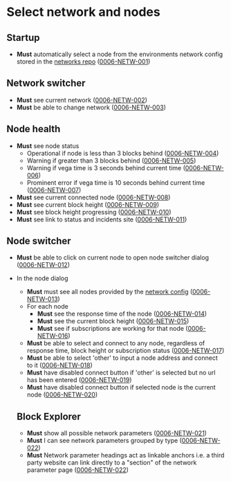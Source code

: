 # Select network and nodes

## Startup

- **Must** automatically select a node from the environments network config stored in the [networks repo](https://github.com/vegaprotocol/networks) (<a name="0006-NETW-001" href="#0006-NETW-001">0006-NETW-001</a>)

## Network switcher

- **Must** see current network (<a name="0006-NETW-002" href="#0006-NETW-002">0006-NETW-002</a>)
- **Must** be able to change network (<a name="0006-NETW-003" href="#0006-NETW-003">0006-NETW-003</a>)

## Node health

- **Must** see node status
  - Operational if node is less than 3 blocks behind (<a name="0006-NETW-004" href="#0006-NETW-004">0006-NETW-004</a>)
  - Warning if greater than 3 blocks behind (<a name="0006-NETW-005" href="#0006-NETW-005">0006-NETW-005</a>)
  - Warning if vega time is 3 seconds behind current time (<a name="0006-NETW-006" href="#0006-NETW-006">0006-NETW-006</a>)
  - Prominent error if vega time is 10 seconds behind current time (<a name="0006-NETW-007" href="#0006-NETW-007">0006-NETW-007</a>)
- **Must** see current connected node (<a name="0006-NETW-008" href="#0006-NETW-008">0006-NETW-008</a>)
- **Must** see current block height (<a name="0006-NETW-009" href="#0006-NETW-009">0006-NETW-009</a>)
- **Must** see block height progressing (<a name="0006-NETW-010" href="#0006-NETW-010">0006-NETW-010</a>)
- **Must** see link to status and incidents site (<a name="0006-NETW-011" href="#0006-NETW-011">0006-NETW-011</a>)

## Node switcher

- **Must** be able to click on current node to open node switcher dialog (<a name="0006-NETW-012" href="#0006-NETW-012">0006-NETW-012</a>)
- In the node dialog

  - **Must** must see all nodes provided by the [network config](https://github.com/vegaprotocol/networks) (<a name="0006-NETW-013" href="#0006-NETW-013">0006-NETW-013</a>)
  - For each node
    - **Must** see the response time of the node (<a name="0006-NETW-014" href="#0006-NETW-014">0006-NETW-014</a>)
    - **Must** see the current block height (<a name="0006-NETW-015" href="#0006-NETW-015">0006-NETW-015</a>)
    - **Must** see if subscriptions are working for that node (<a name="0006-NETW-016" href="#0006-NETW-016">0006-NETW-016</a>)
  - **Must** be able to select and connect to any node, regardless of response time, block height or subscription status (<a name="0006-NETW-017" href="#0006-NETW-017">0006-NETW-017</a>)
  - **Must** be able to select 'other' to input a node address and connect to it (<a name="0006-NETW-018" href="#0006-NETW-018">0006-NETW-018</a>)
  - **Must** have disabled connect button if 'other' is selected but no url has been entered (<a name="0006-NETW-019" href="#0006-NETW-019">0006-NETW-019</a>)
  - **Must** have disabled connect button if selected node is the current node (<a name="0006-NETW-020" href="#0006-NETW-020">0006-NETW-020</a>)

  ## Block Explorer

  - **Must** show all possible network parameters (<a name="0006-NETW-021" href="#0006-NETW-021">0006-NETW-021</a>)
  - **Must** I can see network parameters grouped by type (<a name="0006-NETW-022" href="#0006-NETW-022">0006-NETW-022</a>)
  - **Must** Network parameter headings act as linkable anchors i.e. a third party website can link directly to a "section" of the network parameter page (<a name="0006-NETW-023" href="#0006-NETW-023">0006-NETW-022</a>)
